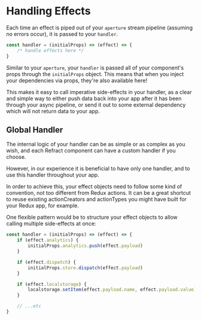 # Handling Effects

Each time an effect is piped out of your `aperture` stream pipeline \(assuming no errors occur\), it is passed to your `handler`.

```javascript
const handler = (initialProps) => (effect) => {
    /* handle effects here */
}
```

Similar to your `aperture`, your `handler` is passed all of your component's props through the `initialProps` object. This means that when you inject your dependencies via props, they're also available here!

This makes it easy to call imperative side-effects in your handler, as a clear and simple way to either push data back into your app after it has been through your async pipeline, or send it out to some external dependency which will not return data to your app.

## Global Handler

The internal logic of your handler can be as simple or as complex as you wish, and each Refract component can have a custom handler if you choose.

However, in our experience it is beneficial to have only one handler, and to use this handler throughout your app.

In order to achieve this, your effect objects need to follow some kind of convention, not too different from Redux actions. It can be a great shortcut to reuse existing actionCreators and actionTypes you might have built for your Redux app, for example.

One flexible pattern would be to structure your effect objects to allow calling multiple side-effects at once:

```javascript
const handler = (initialProps) => (effect) => {
    if (effect.analytics) {
        initialProps.analytics.push(effect.payload)
    }

    if (effect.dispatch) {
        initialProps.store.dispatch(effect.payload)
    }

    if (effect.localstorage) {
        localstorage.setItem(effect.payload.name, effect.payload.value)
    }

    // ...etc
}
```

